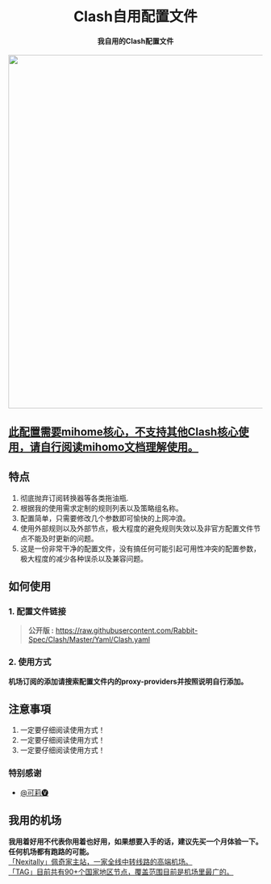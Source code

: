 <h1 align="center">Clash自用配置文件</h1>

<h4 align="center">我自用的Clash配置文件 </h4>

<p align="center">
<img src="https://raw.githubusercontent.com/Rabbit-Spec/Clash/Master/img/1.PNG" width="700"></img>
</p>

## [此配置需要mihome核心，不支持其他Clash核心使用，请自行阅读mihomo文档理解使用。](https://github.com/MetaCubeX/mihomo/tree/Alpha) <br>

## 特点
1. 彻底抛弃订阅转换器等各类拖油瓶.
2. 根据我的使用需求定制的规则列表以及策略组名称。
3. 配置简单，只需要修改几个参数即可愉快的上网冲浪。
4. 使用外部规则以及外部节点，极大程度的避免规则失效以及非官方配置文件节点不能及时更新的问题。
5. 这是一份非常干净的配置文件，没有搞任何可能引起可用性冲突的配置参数，极大程度的减少各种误杀以及兼容问题。

## 如何使用
### 1. 配置文件链接
> **公开版 :** https://raw.githubusercontent.com/Rabbit-Spec/Clash/Master/Yaml/Clash.yaml<br>
### 2. 使用方式
**机场订阅的添加请搜索配置文件内的proxy-providers并按照说明自行添加。**<br>

## 注意事項
1. 一定要仔细阅读使用方式！
2. 一定要仔细阅读使用方式！
3. 一定要仔细阅读使用方式！

### 特别感谢
- [@可莉🅥](https://gitlab.com/lodepuly/vpn_tool/-/tree/master/Tool/Clash/Config)

## 我用的机场
**我用着好用不代表你用着也好用，如果想要入手的话，建议先买一个月体验一下。任何机场都有跑路的可能。**<br>
[「Nexitally」佩奇家主站，一家全线中转线路的高端机场。](https://naixii.com/signupbyemail.aspx?MemberCode=0b532ff85dda43e595fb1ae17843ae6d20211110231626) <br>
[「TAG」目前共有90+个国家地区节点，覆盖范围目前是机场里最广的。](https://tagss.pro#/register?invite=hlnIqYOx) <br>
